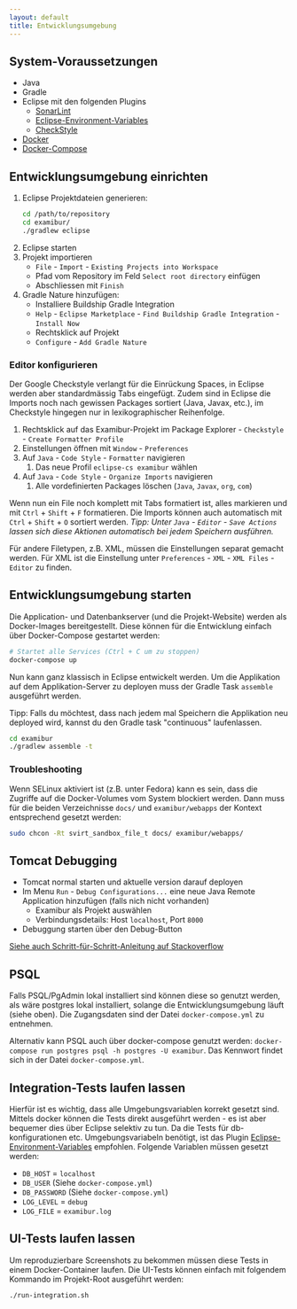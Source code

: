 ```yaml
---
layout: default
title: Entwicklungsumgebung
---
```


## System-Voraussetzungen

* Java
* Gradle
* Eclipse mit den folgenden Plugins
    * [SonarLint](https://marketplace.eclipse.org/content/sonarlint)
    * [Eclipse-Environment-Variables](https://github.com/JorisAerts/Eclipse-Environment-Variables/)
    * [CheckStyle](http://eclipse-cs.sourceforge.net/)
* [Docker](https://docs.docker.com/)
* [Docker-Compose](https://docs.docker.com/compose/)

## Entwicklungsumgebung einrichten

1. Eclipse Projektdateien generieren:
    ```bash
    cd /path/to/repository
    cd examibur/
    ./gradlew eclipse
    ```
2. Eclipse starten
3. Projekt importieren
    * `File` - `Import` - `Existing Projects into Workspace`
    * Pfad vom Repository im Feld `Select root directory` einfügen
    * Abschliessen mit `Finish`
4. Gradle Nature hinzufügen:
    * Installiere Buildship Gradle Integration
    * `Help` - `Eclipse Marketplace` - `Find Buildship Gradle Integration` - `Install Now`
    * Rechtsklick auf Projekt
    * `Configure` - `Add Gradle Nature`

### Editor konfigurieren
Der Google Checkstyle verlangt für die Einrückung Spaces, in Eclipse werden aber standardmässig Tabs eingefügt. Zudem sind in Eclipse die Imports noch nach gewissen Packages sortiert (Java, Javax, etc.), im Checkstyle hingegen nur in lexikographischer Reihenfolge.

1. Rechtsklick auf das Examibur-Projekt im Package Explorer - `Checkstyle` - `Create Formatter Profile`
2. Einstellungen öffnen mit `Window` - `Preferences`
3. Auf `Java` - `Code Style` - `Formatter` navigieren
	1. Das neue Profil `eclipse-cs examibur` wählen
4. Auf `Java` - `Code Style` - `Organize Imports` navigieren
	1. Alle vordefinierten Packages löschen (`Java`, `Javax`, `org`, `com`)

Wenn nun ein File noch komplett mit Tabs formatiert ist, alles markieren und mit `Ctrl` + `Shift` + `F` formatieren. Die Imports können auch automatisch mit `Ctrl` + `Shift` + `O` sortiert werden. *Tipp: Unter `Java` - `Editor` - `Save Actions` lassen sich diese Aktionen automatisch bei jedem Speichern ausführen.*

Für andere Filetypen, z.B. XML, müssen die Einstellungen separat gemacht werden. Für XML ist die Einstellung unter `Preferences` - `XML` - `XML Files` - `Editor` zu finden.

## Entwicklungsumgebung starten

Die Application- und Datenbankserver (und die Projekt-Website) werden als Docker-Images bereitgestellt. Diese können für die Entwicklung einfach über Docker-Compose gestartet werden:

```bash
# Startet alle Services (Ctrl + C um zu stoppen)
docker-compose up
```

Nun kann ganz klassisch in Eclipse entwickelt werden. Um die Applikation auf dem Applikation-Server zu deployen muss der Gradle Task `assemble` ausgeführt werden.

Tipp: Falls du möchtest, dass nach jedem mal Speichern die Applikation neu deployed wird, kannst du den Gradle task "continuous" laufenlassen.

```bash
cd examibur
./gradlew assemble -t
```

### Troubleshooting
Wenn SELinux aktiviert ist (z.B. unter Fedora) kann es sein, dass die Zugriffe auf die Docker-Volumes vom System blockiert werden. Dann muss für die beiden Verzeichnisse `docs/` und `examibur/webapps` der Kontext entsprechend gesetzt werden:
```bash
sudo chcon -Rt svirt_sandbox_file_t docs/ examibur/webapps/
```

## Tomcat Debugging

* Tomcat normal starten und aktuelle version darauf deployen
* Im Menu `Run` - `Debug Configurations...` eine neue Java Remote Application hinzufügen (falls nich nicht vorhanden)
    * Examibur als Projekt auswählen
    * Verbindungsdetails: Host `localhost`, Port `8000`
* Debuggung starten über den Debug-Button 

[Siehe auch Schritt-für-Schritt-Anleitung auf Stackoverflow](http://stackoverflow.com/questions/3835612/remote-debugging-tomcat-with-eclipse)
 

## PSQL

Falls PSQL/PgAdmin lokal installiert sind können diese so genutzt werden, als wäre postgres lokal installiert, solange die Entwicklungsumgebung läuft (siehe oben). Die Zugangsdaten sind der Datei `docker-compose.yml` zu entnehmen.

Alternativ kann PSQL auch über docker-compose genutzt werden: `docker-compose run postgres psql -h postgres -U examibur`. Das Kennwort findet sich in der Datei `docker-compose.yml`.

## Integration-Tests laufen lassen
Hierfür ist es wichtig, dass alle Umgebungsvariablen korrekt gesetzt sind. Mittels docker können die Tests direkt ausgeführt werden - es ist aber bequemer dies über Eclipse selektiv zu tun. Da die Tests für db-konfigurationen etc. Umgebungsvariabeln benötigt, ist das Plugin [Eclipse-Environment-Variables](https://github.com/JorisAerts/Eclipse-Environment-Variables) empfohlen. Folgende Variablen müssen gesetzt werden:

* `DB_HOST` = `localhost `
* `DB_USER` (Siehe `docker-compose.yml`)
* `DB_PASSWORD` (Siehe `docker-compose.yml`)
* `LOG_LEVEL` = `debug`
* `LOG_FILE` = `examibur.log`


## UI-Tests laufen lassen
Um reproduzierbare Screenshots zu bekommen müssen diese Tests in einem Docker-Container laufen. Die UI-Tests können einfach mit folgendem Kommando im Projekt-Root ausgeführt werden:

```bash
./run-integration.sh
```
